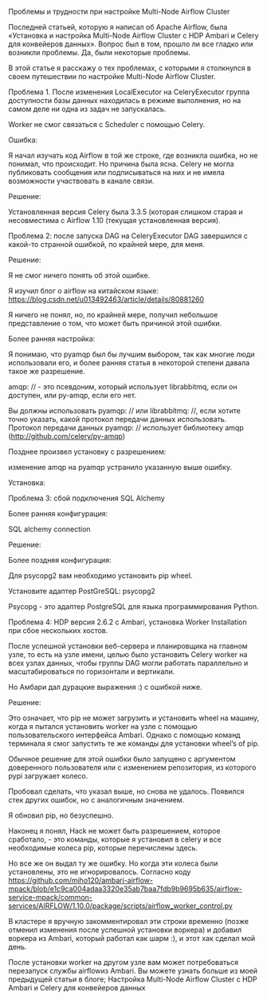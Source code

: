 Проблемы и трудности при настройке Multi-Node Airflow Cluster

Последней статьей, которую я написал об Apache Airflow, была «Установка и настройка Multi-Node Airflow Cluster с HDP Ambari и Celery для конвейеров данных». Вопрос был в том, прошло ли все гладко или возникли проблемы. Да, были некоторые проблемы.

В этой статье я расскажу о тех проблемах, с которыми я столкнулся в своем путешествии по настройке Multi-Node Airflow Cluster.

Проблема 1. После изменения LocalExecutor на CeleryExecutor группа доступности базы данных находилась в режиме выполнения, но на самом деле ни одна из задач не запускалась.

Worker не смог связаться с Scheduler с помощью Celery.

Ошибка:

 

Я начал изучать код Airflow в той же строке, где возникла ошибка, но не понимал, что происходит. Но причина была ясна. Celery не могла публиковать сообщения или подписываться на них и не имела возможности участвовать в канале связи.

Решение:

Установленная версия Celery была 3.3.5 (которая слишком старая и несовместима с Airflow 1.10 (текущая установленная версия).

 

Проблема 2: после запуска DAG на CeleryExecutor DAG завершился с какой-то странной ошибкой, по крайней мере, для меня.

 

Решение:

Я не смог ничего понять об этой ошибке.

Я изучил блог о airflow на китайском языке: https://blog.csdn.net/u013492463/article/details/80881260

Я ничего не понял, но, по крайней мере, получил небольшое представление о том, что может быть причиной этой ошибки.

Более ранняя настройка:

 

Я понимаю, что pyamqp был бы лучшим выбором, так как многие люди использовали его, и более ранняя статья в некоторой степени давала такое же разрешение.

amqp: // - это псевдоним, который использует librabbitmq, если он доступен, или py-amqp, если его нет.

Вы должны использовать pyamqp: // или librabbitmq: //, если хотите точно указать, какой протокол передачи данных использовать. Протокол передачи данных pyamqp: // использует библиотеку amqp (http://github.com/celery/py-amqp)

Позднее произвел установку с разрешением:

 

изменение amqp на pyamqp устранило указанную выше ошибку.

Установка:

 

Проблема 3: сбой подключения SQL Alchemy

Более ранняя конфигурация:

SQL alchemy connection

 

Решение:

Более поздняя конфигурация:

 

Для psycopg2 вам необходимо установить pip wheel.

Установите адаптер PostGreSQL: psycopg2

Psycopg - это адаптер PostgreSQL для языка программирования Python.

 

Проблема 4: HDP версия 2.6.2 с Ambari, установка Worker Installation при сбое нескольких хостов.

После успешной установки веб-сервера и планировщика на главном узле, то есть на узле имени, целью было установить Celery worker на всех узлах данных, чтобы группы DAG могли работать параллельно и масштабироваться по горизонтали и вертикали.

Но Амбари дал дурацкие выражения :) с ошибкой ниже.

 

Решение:

Это означает, что pip не может загрузить и установить wheel на машину, когда я пытался установить worker на узле с помощью пользовательского интерфейса Ambari. Однако с помощью команд терминала я смог запустить те же команды для установки wheel’s of pip.

Обычное решение для этой ошибки было запущено с аргументом доверенного пользователя или с изменением репозитория, из которого pypi загружает колесо.

 

Пробовал сделать, что указал выше, но снова не удалось. Появился стек других ошибок, но с аналогичным значением.

 

Я обновил pip, но безуспешно.

Наконец я понял, Hack не может быть разрешением, которое сработало, - это команды, которые я установил в celery и все необходимые колеса pip, которые перечислены здесь.

Но все же он выдал ту же ошибку. Но когда эти колеса были установлены, это не игнорировалось. Согласно коду https://github.com/miho120/ambari-airflow-mpack/blob/e1c9ca004adaa3320e35ab7baa7fdb9b9695b635/airflow-service-mpack/common-services/AIRFLOW/1.10.0/package/scripts/airflow_worker_control.py

В кластере я вручную закомментировал эти строки временно (позже отменил изменения после успешной установки воркера) и добавил воркера из Ambari, который работал как шарм :), и этот хак сделал мой день.

После установки worker на другом узле вам может потребоваться перезапуск службы airflowиз Ambari. Вы можете узнать больше из моей предыдущей статьи в блоге; Настройка Multi-Node Airflow Cluster с HDP Ambari и Celery для конвейеров данных
